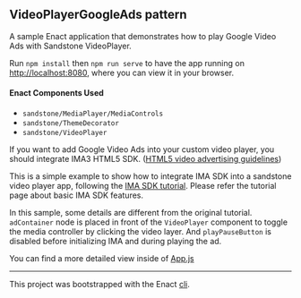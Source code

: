 ## VideoPlayerGoogleAds pattern

A sample Enact application that demonstrates how to play Google Video Ads with Sandstone VideoPlayer.

Run `npm install` then `npm run serve` to have the app running on [http://localhost:8080](http://localhost:8080), where you can view it in your browser.

#### Enact Components Used
- `sandstone/MediaPlayer/MediaControls`
- `sandstone/ThemeDecorator`
- `sandstone/VideoPlayer`

If you want to add Google Video Ads into your custom video player, you should integrate IMA3 HTML5 SDK. ([HTML5 video advertising guidelines](https://support.google.com/adsense/answer/6391192?hl=en&ref_topic=1706004&sjid=6550346971434809951-AP))

This is a simple example to show how to integrate IMA SDK into a sandstone video player app, following the [IMA SDK tutorial](https://developers.google.com/interactive-media-ads/docs/sdks/html5/client-side). Please refer the tutorial page about basic IMA SDK features.

In this sample, some details are different from the original tutorial.
`adContainer` node is placed in front of the `VideoPlayer` component to toggle the media controller by clicking the video layer.
And `playPauseButton` is disabled before initializing IMA and during playing the ad.

You can find a more detailed view inside of [App.js](src/App/App.js)

---

This project was bootstrapped with the Enact [cli](https://github.com/enactjs/cli).

